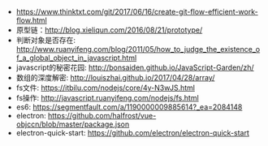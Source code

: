 * https://www.thinktxt.com/git/2017/06/16/create-git-flow-efficient-work-flow.html
* 原型链：http://blog.xieliqun.com/2016/08/21/prototype/
* 判断对象是否存在: http://www.ruanyifeng.com/blog/2011/05/how_to_judge_the_existence_of_a_global_object_in_javascript.html
* javascript的秘密花园: http://bonsaiden.github.io/JavaScript-Garden/zh/
* 数组的深度解密: http://louiszhai.github.io/2017/04/28/array/
* fs文件: https://itbilu.com/nodejs/core/4y-N3wJS.html
* fs操作: http://javascript.ruanyifeng.com/nodejs/fs.html
* es6: https://segmentfault.com/a/1190000009885614?_ea=2084148
* electron: https://github.com/halfrost/vue-objccn/blob/master/package.json
* electron-quick-start: https://github.com/electron/electron-quick-start
